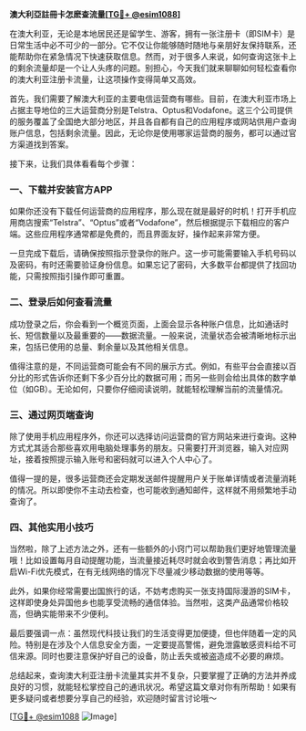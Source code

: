 **澳大利亞註冊卡怎麽查流量[[TG💪+ @esim1088](https://t.me/s/esim1088)]**

在澳大利亚，无论是本地居民还是留学生、游客，拥有一张注册卡（即SIM卡）是日常生活中必不可少的一部分。它不仅让你能够随时随地与亲朋好友保持联系，还能帮助你在紧急情况下快速获取信息。然而，对于很多人来说，如何查询这张卡上的剩余流量却是一个让人头疼的问题。别担心，今天我们就来聊聊如何轻松查看你的澳大利亚注册卡流量，让这项操作变得简单又高效。

首先，我们需要了解澳大利亚的主要电信运营商有哪些。目前，在澳大利亚市场上占据主导地位的三大运营商分别是Telstra、Optus和Vodafone。这三个公司提供的服务覆盖了全国绝大部分地区，并且各自都有自己的应用程序或网站供用户查询账户信息，包括剩余流量。因此，无论你是使用哪家运营商的服务，都可以通过官方渠道找到答案。

接下来，让我们具体看看每个步骤：

### 一、下载并安装官方APP

如果你还没有下载任何运营商的应用程序，那么现在就是最好的时机！打开手机应用商店搜索“Telstra”、“Optus”或者“Vodafone”，然后根据提示下载相应的客户端。这些应用程序通常都是免费的，而且界面友好，操作起来非常方便。

一旦完成下载后，请确保按照指示登录你的账户。这一步可能需要输入手机号码以及密码，有时还需要验证身份信息。如果忘记了密码，大多数平台都提供了找回功能，只需按照指引操作即可重置。

### 二、登录后如何查看流量

成功登录之后，你会看到一个概览页面，上面会显示各种账户信息，比如通话时长、短信数量以及最重要的——数据流量。一般来说，流量状态会被清晰地标示出来，包括已使用的总量、剩余量以及其他相关信息。

值得注意的是，不同运营商可能会有不同的展示方式。例如，有些平台会直接以百分比的形式告诉你还剩下多少百分比的数据可用；而另一些则会给出具体的数字单位（如GB）。无论如何，只要你仔细阅读说明，就能轻松理解当前的流量情况。

### 三、通过网页端查询

除了使用手机应用程序外，你还可以选择访问运营商的官方网站来进行查询。这种方式尤其适合那些喜欢用电脑处理事务的朋友。只需要打开浏览器，输入对应网址，接着按照提示输入账号和密码就可以进入个人中心了。

值得一提的是，很多运营商还会定期发送邮件提醒用户关于账单详情或者流量消耗的情况。所以即使你不主动去检查，也可能收到通知邮件，这样就不用频繁地手动查询了。

### 四、其他实用小技巧

当然啦，除了上述方法之外，还有一些额外的小窍门可以帮助我们更好地管理流量哦！比如设置每月自动提醒功能，当流量接近耗尽时就会收到警告消息；再比如开启Wi-Fi优先模式，在有无线网络的情况下尽量减少移动数据的使用等等。

此外，如果你经常需要出国旅行的话，不妨考虑购买一张支持国际漫游的SIM卡，这样即使身处异国他乡也能享受流畅的通信体验。当然啦，这类产品通常价格较高，但确实能带来不少便利。

最后要强调一点：虽然现代科技让我们的生活变得更加便捷，但也伴随着一定的风险。特别是在涉及个人信息安全方面，一定要提高警惕，避免泄露敏感资料给不可信来源。同时也要注意保护好自己的设备，防止丢失或被盗造成不必要的麻烦。

总结起来，查询澳大利亚注册卡流量其实并不复杂，只要掌握了正确的方法并养成良好的习惯，就能轻松掌控自己的通讯状况。希望这篇文章对你有所帮助！如果有更多疑问或者想要分享自己的经验，欢迎随时留言讨论哦～

[[TG💪+ @esim1088](https://t.me/s/esim1088) ![Image](https://i.postimg.cc/4NQfJmqS/Snipaste-2025-05-13-00-14-12.png)]